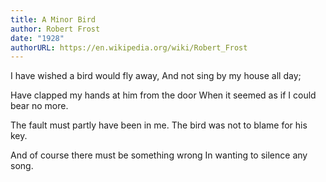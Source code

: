 ```yaml
---
title: A Minor Bird
author: Robert Frost
date: "1928"
authorURL: https://en.wikipedia.org/wiki/Robert_Frost
---
```

I have wished a bird would fly away,
And not sing by my house all day;

Have clapped my hands at him from the door
When it seemed as if I could bear no more.

The fault must partly have been in me.
The bird was not to blame for his key.

And of course there must be something wrong
In wanting to silence any song.
